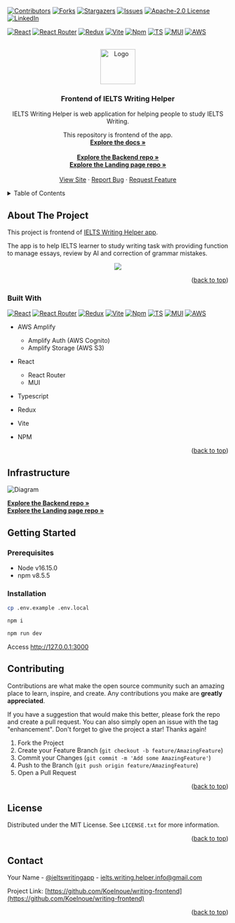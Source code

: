 <a name="readme-top"></a>

[![Contributors][contributors-shield]][contributors-url]
[![Forks][forks-shield]][forks-url]
[![Stargazers][stars-shield]][stars-url]
[![Issues][issues-shield]][issues-url]
[![Apache-2.0 License][license-shield]][license-url]
[![LinkedIn][linkedin-shield]][linkedin-url]

[![React][react-shield]][react-url]
[![React Router][react-router-shield]][react-router-url]
[![Redux][redux-shield]][redux-url]
[![Vite][vite-shield]][vite-url]
[![Npm][npm-shield]][npm-url]
[![TS][ts-shield]][ts-url]
[![MUI][mui-shield]][mui-url]
[![AWS][aws-shield]][aws-url]


<!-- PROJECT LOGO -->
<br />
<div align="center">
  <a href="https://github.com/KoeInoue/writing-frontend">
    <img src="https://www.ielts-writing-helper.com/logo.png" alt="Logo" width="80">
  </a>

<h3 align="center">Frontend of IELTS Writing Helper</h3>

  <p align="center">
    IELTS Writing Helper is web application for helping people to
study IELTS Writing.

This repository is frontend of the app.
    <br />
    <a href="https://github.com/KoeInoue/writing-frontend/wiki"><strong>Explore the docs »</strong></a>
    <br />
    <br />
    <a href="https://github.com/KoeInoue/writing-backend/"><strong>Explore the Backend repo »</strong></a>
    <br />
    <a href="https://github.com/KoeInoue/writing-lp"><strong>Explore the Landing page repo »</strong></a>
    <br />
    <br />
    <a href="https://www.ielts-writing-helper.com">View Site</a>
    ·
    <a href="https://github.com/KoeInoue/writing-frontend/issues">Report Bug</a>
    ·
    <a href="https://github.com/KoeInoue/writing-frontend/issues">Request Feature</a>
  </p>
</div>

<!-- TABLE OF CONTENTS -->
<details>
  <summary>Table of Contents</summary>
  <ol>
    <li>
      <a href="#about-the-project">About The Project</a>
      <ul>
        <li><a href="#built-with">Built With</a></li>
      </ul>
    </li>
    <li>
      <a href="#getting-started">Getting Started</a>
      <ul>
        <li><a href="#prerequisites">Prerequisites</a></li>
        <li><a href="#installation">Installation</a></li>
      </ul>
    </li>
    <li><a href="#contributing">Contributing</a></li>
    <li><a href="#license">License</a></li>
    <li><a href="#contact">Contact</a></li>
  </ol>
</details>


<!-- ABOUT THE PROJECT -->
## About The Project

This project is frontend of [IELTS Writing Helper app](https://www.ielts-writing-helper.com).

The app is to help IELTS learner to study writing task with providing
function to manage essays, review by AI and correction of grammar mistakes.

<div align="center">
    <img src="https://www.ielts-writing-helper.com/assets/top-eeb38b76.png" />
</div>

<p align="right">(<a href="#readme-top">back to top</a>)</p>


### Built With

[![React][react-shield]][react-url]
[![React Router][react-router-shield]][react-router-url]
[![Redux][redux-shield]][redux-url]
[![Vite][vite-shield]][vite-url]
[![Npm][npm-shield]][npm-url]
[![TS][ts-shield]][ts-url]
[![MUI][mui-shield]][mui-url]
[![AWS][aws-shield]][aws-url]

* AWS Amplify
    * Amplify Auth (AWS Cognito)
    * Amplify Storage (AWS S3)

* React
  * React Router
  * MUI
* Typescript
* Redux
* Vite
* NPM

<p align="right">(<a href="#readme-top">back to top</a>)</p>

## Infrastructure

<img src="https://github.com/KoeInoue/writing-frontend/blob/develop/docs/network-diagram.png?raw=true" alt="Diagram">

<a href="https://github.com/KoeInoue/writing-backend/"><strong>Explore the Backend repo »</strong></a>
<br />
<a href="https://github.com/KoeInoue/writing-lp"><strong>Explore the Landing page repo »</strong></a>


<!-- GETTING STARTED -->
## Getting Started

### Prerequisites

* Node v16.15.0
* npm v8.5.5

### Installation

```bash
cp .env.example .env.local
```

```bash
npm i
```

```bash
npm run dev
```

Access http://127.0.0.1:3000


<!-- CONTRIBUTING -->
## Contributing

Contributions are what make the open source community such an amazing place to learn, inspire, and create. Any contributions you make are **greatly appreciated**.

If you have a suggestion that would make this better, please fork the repo and create a pull request. You can also simply open an issue with the tag "enhancement".
Don't forget to give the project a star! Thanks again!

1. Fork the Project
2. Create your Feature Branch (`git checkout -b feature/AmazingFeature`)
3. Commit your Changes (`git commit -m 'Add some AmazingFeature'`)
4. Push to the Branch (`git push origin feature/AmazingFeature`)
5. Open a Pull Request

<p align="right">(<a href="#readme-top">back to top</a>)</p>



<!-- LICENSE -->
## License

Distributed under the MIT License. See `LICENSE.txt` for more information.

<p align="right">(<a href="#readme-top">back to top</a>)</p>



<!-- CONTACT -->
## Contact

Your Name - [@ieltswritingapp](https://twitter.com/ieltswritingapp) - ielts.writing.helper.info@gmail.com

Project Link: [https://github.com/KoeInoue/writing-frontend](https://github.com/KoeInoue/writing-frontend)

<p align="right">(<a href="#readme-top">back to top</a>)</p>




<!-- MARKDOWN LINKS & IMAGES -->
<!-- https://www.markdownguide.org/basic-syntax/#reference-style-links -->
[contributors-shield]: https://img.shields.io/github/contributors/KoeInoue/writing-frontend.svg?style=for-the-badge
[contributors-url]: https://github.com/KoeInoue/writing-frontend/graphs/contributors
[forks-shield]: https://img.shields.io/github/forks/KoeInoue/writing-frontend.svg?style=for-the-badge
[forks-url]: https://github.com/KoeInoue/writing-frontend/network/members
[stars-shield]: https://img.shields.io/github/stars/KoeInoue/writing-frontend.svg?style=for-the-badge
[stars-url]: https://github.com/KoeInoue/writing-frontend/stargazers
[issues-shield]: https://img.shields.io/github/issues/KoeInoue/writing-frontend.svg?style=for-the-badge
[issues-url]: https://github.com/KoeInoue/writing-frontend/issues
[license-shield]: https://img.shields.io/github/license/KoeInoue/writing-frontend.svg?style=for-the-badge
[license-url]: https://github.com/KoeInoue/writing-frontend/blob/master/LICENSE.txt
[linkedin-shield]: https://img.shields.io/badge/-LinkedIn-black.svg?style=for-the-badge&logo=linkedin&colorB=555
[linkedin-url]: https://www.linkedin.com/in/koeinoue-software/
[product-screenshot]: https://www.ielts-writing-helper.com/assets/top-eeb38b76.png

[react-shield]: https://img.shields.io/badge/react-%2320232a.svg?style=for-the-badge&logo=react&logoColor=%2361DAFB
[react-url]: https://react.dev/
[react-router-shield]: https://img.shields.io/badge/React_Router-CA4245?style=for-the-badge&logo=react-router&logoColor=white
[react-router-url]: https://reactrouter.com/en/main
[redux-shield]: https://img.shields.io/badge/redux-%23593d88.svg?style=for-the-badge&logo=redux&logoColor=white
[redux-url]: https://redux.js.org/
[aws-shield]: https://img.shields.io/badge/AWS-%23FF9900.svg?style=for-the-badge&logo=amazon-aws&logoColor=white
[aws-url]: https://aws.amazon.com/
[vite-shield]: https://img.shields.io/badge/vite-%23646CFF.svg?style=for-the-badge&logo=vite&logoColor=white
[vite-url]: https://vitejs.dev/
[npm-shield]: https://img.shields.io/badge/NPM-%23CB3837.svg?style=for-the-badge&logo=npm&logoColor=white
[npm-url]: https://www.npmjs.com/
[ts-shield]: https://img.shields.io/badge/typescript-%23007ACC.svg?style=for-the-badge&logo=typescript&logoColor=white
[ts-url]: https://www.typescriptlang.org/
[mui-shield]: https://img.shields.io/badge/MUI-%230081CB.svg?style=for-the-badge&logo=mui&logoColor=white
[mui-url]: https://mui.com/

